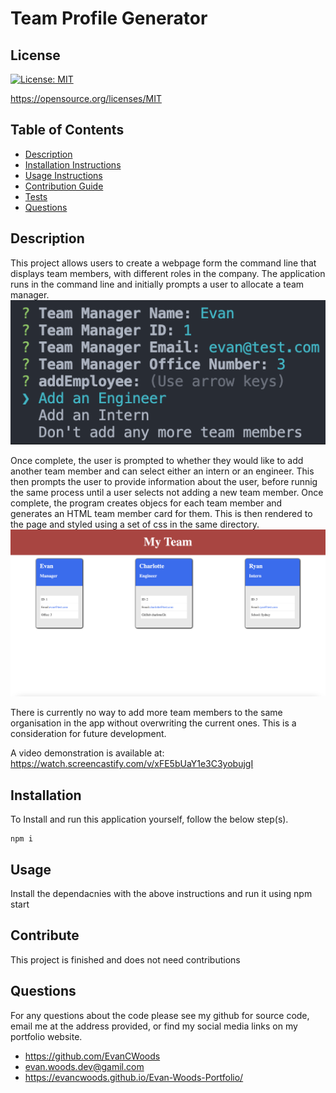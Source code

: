 # Team Profile Generator


## License

[![License: MIT](https://img.shields.io/badge/License-MIT-yellow.svg)](https://opensource.org/licenses/MIT)

https://opensource.org/licenses/MIT



## Table of Contents
* [Description](#description) 
* [Installation Instructions](#installation)
* [Usage Instructions](#usage)
* [Contribution Guide](#contribute)
* [Tests](#tests)
* [Questions](#questions)


## Description
This project allows users to create a webpage form the command line that displays team members, with different roles in the company. The application runs in the command line and initially prompts a user to allocate a team manager. 
![input](./Assets/inputs.png)

Once complete, the user is prompted to whether they would like to add another team member and can select either an intern or an engineer. This then prompts the user to provide information about the user, before runnig the same process until a user selects not adding a new team member. Once complete, the program creates objecs for each team member and generates an HTML team member card for them. This is then rendered to the page and styled using a set of css in the same directory.
![output](./Assets/outputs.png)

There is currently no way to add more team members to the same organisation in the app without overwriting the current ones. This is a consideration for future development.

A video demonstration is available at: 
https://watch.screencastify.com/v/xFE5bUaY1e3C3yobujgI 


## Installation
To Install and run this application yourself, follow the below step(s).

    npm i


## Usage
Install the dependacnies with the above instructions and run it using npm start


## Contribute
This project is finished and does not need contributions


## Questions
For any questions about the code please see my github for source code, email me at the address provided, or find my social media links on my portfolio website. 
* https://github.com/EvanCWoods
* evan.woods.dev@gamil.com
* https://evancwoods.github.io/Evan-Woods-Portfolio/
